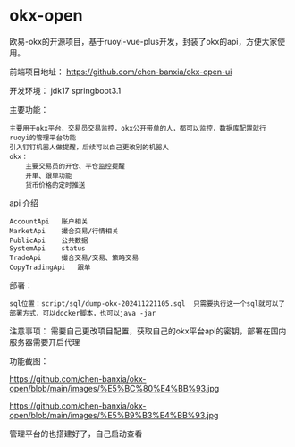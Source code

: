 # okx-open
欧易-okx的开源项目，基于ruoyi-vue-plus开发，封装了okx的api，方便大家使用。

前端项目地址： https://github.com/chen-banxia/okx-open-ui

开发环境：
    jdk17
    springboot3.1 

主要功能：

    主要用于okx平台，交易员交易监控，okx公开带单的人，都可以监控，数据库配置就行
    ruoyi的管理平台功能
    引入钉钉机器人做提醒，后续可以自己更改别的机器人
    okx：
        主要交易员的开仓、平仓监控提醒
        开单、跟单功能
        货币价格的定时推送
        
api 介绍

    AccountApi   账户相关
    MarketApi    撮合交易/行情相关
    PublicApi    公共数据
    SystemApi    status
    TradeApi     撮合交易/交易、策略交易
    CopyTradingApi   跟单

部署：

    sql位置：script/sql/dump-okx-202411221105.sql  只需要执行这一个sql就可以了
    部署方式，可以docker脚本，也可以java -jar

注意事项：
    需要自己更改项目配置，获取自己的okx平台api的密钥，部署在国内服务器需要开启代理

功能截图：

https://github.com/chen-banxia/okx-open/blob/main/images/%E5%BC%80%E4%BB%93.jpg

https://github.com/chen-banxia/okx-open/blob/main/images/%E5%B9%B3%E4%BB%93.jpg

管理平台的也搭建好了，自己启动查看
